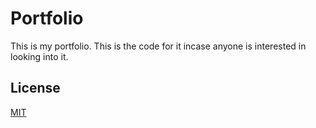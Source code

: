 # Portfolio
This is my portfolio. This is the code for it incase anyone is interested in looking into it.

## License
[MIT](https://choosealicense.com/licenses/mit/)
